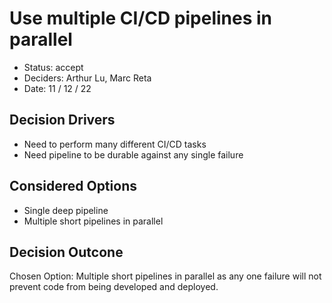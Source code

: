 # Use multiple CI/CD pipelines in parallel

- Status: accept
- Deciders: Arthur Lu, Marc Reta
- Date: 11 / 12 / 22

## Decision Drivers

- Need to perform many different CI/CD tasks
- Need pipeline to be durable against any single failure

## Considered Options

- Single deep pipeline
- Multiple short pipelines in parallel

## Decision Outcone

Chosen Option: Multiple short pipelines in parallel as any one failure will not prevent code from being developed and deployed.
